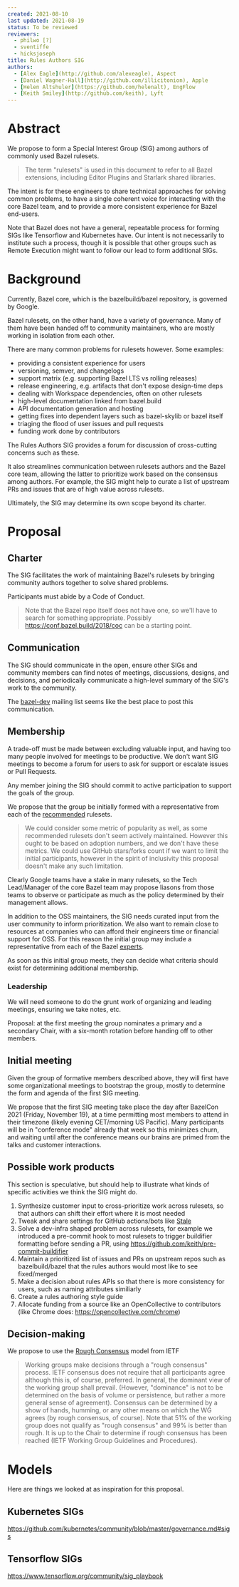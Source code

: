 ```yaml
---
created: 2021-08-10
last updated: 2021-08-19
status: To be reviewed
reviewers:
  - philwo [?]
  - sventiffe
  - hicksjoseph
title: Rules Authors SIG
authors:
  - [Alex Eagle](http://github.com/alexeagle), Aspect
  - [Daniel Wagner-Hall](http://github.com/illicitonion), Apple
  - [Helen Altshuler](https://github.com/helenalt), EngFlow
  - [Keith Smiley](http://github.com/keith), Lyft
---
```



# Abstract

We propose to form a Special Interest Group (SIG) among authors of commonly used Bazel rulesets.

> The term "rulesets" is used in this document to refer to all
> Bazel extensions, including Editor Plugins and Starlark shared libraries.

The intent is for these engineers to share technical approaches for solving common problems,
to have a single coherent voice for interacting with the core Bazel team,
and to provide a more consistent experience for Bazel end-users.

Note that Bazel does not have a general, repeatable process for forming SIGs like Tensorflow and Kubernetes have.
Our intent is not necessarily to institute such a process, though it is possible that other groups such as Remote Execution might want to follow our lead to form additional SIGs.

# Background

Currently, Bazel core, which is the bazelbuild/bazel repository, is governed by Google.

Bazel rulesets, on the other hand, have a variety of governance.
Many of them have been handed off to community maintainers,
who are mostly working in isolation from each other.

There are many common problems for rulesets however. Some examples:

- providing a consistent experience for users
- versioning, semver, and changelogs
- support matrix (e.g. supporting Bazel LTS vs rolling releases)
- release engineering, e.g. artifacts that don't expose design-time deps
- dealing with Workspace dependencies, often on other rulesets
- high-level documentation linked from bazel.build
- API documentation generation and hosting
- getting fixes into dependent layers such as bazel-skylib or bazel itself
- triaging the flood of user issues and pull requests
- funding work done by contributors

The Rules Authors SIG provides a forum for discussion of cross-cutting concerns such as these.

It also streamlines communication between rulesets authors and the Bazel core team, allowing the latter to prioritize work based on the consensus among authors.
For example, the SIG might help to curate a list of upstream PRs and issues that are of high value across rulesets.

Ultimately, the SIG may determine its own scope beyond its charter.

# Proposal

## Charter

The SIG facilitates the work of maintaining Bazel's rulesets by bringing community authors together to solve shared problems.

Participants must abide by a Code of Conduct.
> Note that the Bazel repo itself does not have one, so we'll have to search for something appropriate.
> Possibly https://conf.bazel.build/2018/coc can be a starting point.

## Communication

The SIG should communicate in the open, ensure other SIGs and community members can find notes of meetings, discussions, designs, and decisions, and periodically communicate a high-level summary of the SIG's work to the community.

The [bazel-dev](https://groups.google.com/g/bazel-dev) mailing list seems like the
best place to post this communication.

## Membership

A trade-off must be made between excluding valuable input, and having too many people involved for meetings to be productive.
We don't want SIG meetings to become a forum for users to ask for support or escalate issues or Pull Requests.

Any member joining the SIG should commit to active participation to
support the goals of the group.

We propose that the group be initially formed with a representative from each of the [recommended] rulesets.

> We could consider some metric of popularity as well, as some
> recommended rulesets don't seem actively maintained.
> However this ought to be based on adoption numbers, and we don't have these metrics.
> We could use GitHub stars/forks count if we want to limit the initial
> participants, however in the spirit of inclusivity this proposal
> doesn't make any such limitation.

Clearly Google teams have a stake in many rulesets, so the Tech Lead/Manager of
the core Bazel team may propose liasons from those teams to 
observe or participate as much as the policy determined by their management allows.

In addition to the OSS maintainers, the SIG needs curated input from the user community to inform prioritization.
We also want to remain close to resources at companies who can afford their engineers time or financial support for OSS.
For this reason the initial group may include a representative from each of the Bazel [experts].

[recommended]: https://docs.bazel.build/versions/4.1.0/rules.html#recommended-rules
[experts]: https://bazel.build/experts.html

As soon as this initial group meets, they can decide what criteria should
exist for determining additional membership.

### Leadership

We will need someone to do the grunt work of organizing and leading meetings, ensuring we take notes, etc.

Proposal: at the first meeting the group nominates a primary and a secondary Chair, with a six-month rotation before handing off to other members.

## Initial meeting

Given the group of formative members described above, they will first have some
organizational meetings to bootstrap the group, mostly to determine the form and
agenda of the first SIG meeting.

We propose that the first SIG meeting take place the day after BazelCon 2021
(Friday, November 19), at a time permitting most members to attend in their
timezone (likely evening CET/morning US Pacific).
Many participants will be in "conference mode" already that week
so this minimizes churn, and waiting until after the conference means our brains
are primed from the talks and customer interactions.

## Possible work products

This section is speculative, but should help to illustrate what kinds of specific activities we think the SIG might do.

1. Synthesize customer input to cross-prioritize work across rulesets, so that authors can shift their effort where it is most needed
1. Tweak and share settings for GitHub actions/bots like [Stale](https://github.com/marketplace/actions/close-stale-issues)
1. Solve a dev-infra shaped problem across rulesets, for example we introduced a pre-commit hook to most rulesets to trigger buildifier formatting before sending a PR, using https://github.com/keith/pre-commit-buildifier
1. Maintain a prioritized list of issues and PRs on upstream repos such as bazelbuild/bazel that the rules authors would most like to see fixed/merged
1. Make a decision about rules APIs so that there is more consistency for users, such as naming attributes similiarly
1. Create a rules authoring style guide
1. Allocate funding from a source like an OpenCollective to contributors (like Chrome does: https://opencollective.com/chrome)

## Decision-making

We propose to use the [Rough Consensus] model from IETF

> Working groups make decisions through a "rough consensus" process. IETF consensus does not require that all participants agree although this is, of course, preferred. In general, the dominant view of the working group shall prevail. (However, "dominance" is not to be determined on the basis of volume or persistence, but rather a more general sense of agreement). Consensus can be determined by a show of hands, humming, or any other means on which the WG agrees (by rough consensus, of course). Note that 51% of the working group does not qualify as "rough consensus" and 99% is better than rough. It is up to the Chair to determine if rough consensus has been reached (IETF Working Group Guidelines and Procedures).

[Rough Consensus]: https://en.wikipedia.org/wiki/Rough_consensus

# Models

Here are things we looked at as inspiration for this proposal.

## Kubernetes SIGs

https://github.com/kubernetes/community/blob/master/governance.md#sigs

## Tensorflow SIGs

https://www.tensorflow.org/community/sig_playbook
